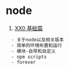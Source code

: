 # node #

1. [XX0 基础篇](https://github.com/mcya/node-as-myself/tree/master/MD/base)

```bash
  - 关于node以及相关版本
  - 简单的环境布置和运行
  - 模块-自带和自定义
  - npm scripts
  - forever
```
